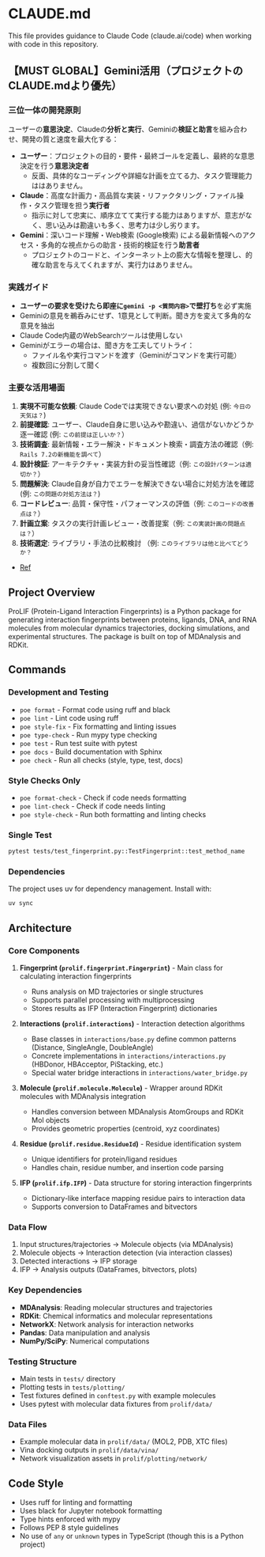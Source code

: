 # CLAUDE.md

This file provides guidance to Claude Code (claude.ai/code) when working with code in this repository.

## 【MUST GLOBAL】Gemini活用（プロジェクトのCLAUDE.mdより優先）

### 三位一体の開発原則
ユーザーの**意思決定**、Claudeの**分析と実行**、Geminiの**検証と助言**を組み合わせ、開発の質と速度を最大化する：
- **ユーザー**：プロジェクトの目的・要件・最終ゴールを定義し、最終的な意思決定を行う**意思決定者**
  - 反面、具体的なコーディングや詳細な計画を立てる力、タスク管理能力ははありません。
- **Claude**：高度な計画力・高品質な実装・リファクタリング・ファイル操作・タスク管理を担う**実行者**
  - 指示に対して忠実に、順序立てて実行する能力はありますが、意志がなく、思い込みは勘違いも多く、思考力は少し劣ります。
- **Gemini**：深いコード理解・Web検索 (Google検索) による最新情報へのアクセス・多角的な視点からの助言・技術的検証を行う**助言者**
  - プロジェクトのコードと、インターネット上の膨大な情報を整理し、的確な助言を与えてくれますが、実行力はありません。

### 実践ガイド
- **ユーザーの要求を受けたら即座に`gemini -p <質問内容>`で壁打ち**を必ず実施
- Geminiの意見を鵜呑みにせず、1意見として判断。聞き方を変えて多角的な意見を抽出
- Claude Code内蔵のWebSearchツールは使用しない
- Geminiがエラーの場合は、聞き方を工夫してリトライ：
  - ファイル名や実行コマンドを渡す（Geminiがコマンドを実行可能）
  - 複数回に分割して聞く

### 主要な活用場面
1. **実現不可能な依頼**: Claude Codeでは実現できない要求への対処 (例: `今日の天気は？`)
2. **前提確認**: ユーザー、Claude自身に思い込みや勘違い、過信がないかどうか逐一確認 (例: `この前提は正しいか？`）
3. **技術調査**: 最新情報・エラー解決・ドキュメント検索・調査方法の確認（例: `Rails 7.2の新機能を調べて`）
4. **設計検証**: アーキテクチャ・実装方針の妥当性確認（例: `この設計パターンは適切か？`）
5. **問題解決**: Claude自身が自力でエラーを解決できない場合に対処方法を確認 (例: `この問題の対処方法は？`)
6. **コードレビュー**: 品質・保守性・パフォーマンスの評価（例: `このコードの改善点は？`）
7. **計画立案**: タスクの実行計画レビュー・改善提案（例: `この実装計画の問題点は？`）
8. **技術選定**: ライブラリ・手法の比較検討 （例: `このライブラリは他と比べてどうか？`

* [Ref](https://zenn.dev/tksfjt1024/articles/5e88385bfb69fd)


## Project Overview

ProLIF (Protein-Ligand Interaction Fingerprints) is a Python package for generating interaction fingerprints between proteins, ligands, DNA, and RNA molecules from molecular dynamics trajectories, docking simulations, and experimental structures. The package is built on top of MDAnalysis and RDKit.

## Commands

### Development and Testing
- `poe format` - Format code using ruff and black
- `poe lint` - Lint code using ruff 
- `poe style-fix` - Fix formatting and linting issues
- `poe type-check` - Run mypy type checking
- `poe test` - Run test suite with pytest
- `poe docs` - Build documentation with Sphinx
- `poe check` - Run all checks (style, type, test, docs)

### Style Checks Only
- `poe format-check` - Check if code needs formatting
- `poe lint-check` - Check if code needs linting
- `poe style-check` - Run both formatting and linting checks

### Single Test
```bash
pytest tests/test_fingerprint.py::TestFingerprint::test_method_name
```

### Dependencies
The project uses uv for dependency management. Install with:
```bash
uv sync
```

## Architecture

### Core Components

1. **Fingerprint (`prolif.fingerprint.Fingerprint`)** - Main class for calculating interaction fingerprints
   - Runs analysis on MD trajectories or single structures
   - Supports parallel processing with multiprocessing
   - Stores results as IFP (Interaction Fingerprint) dictionaries

2. **Interactions (`prolif.interactions`)** - Interaction detection algorithms
   - Base classes in `interactions/base.py` define common patterns (Distance, SingleAngle, DoubleAngle)
   - Concrete implementations in `interactions/interactions.py` (HBDonor, HBAcceptor, PiStacking, etc.)
   - Special water bridge interactions in `interactions/water_bridge.py`

3. **Molecule (`prolif.molecule.Molecule`)** - Wrapper around RDKit molecules with MDAnalysis integration
   - Handles conversion between MDAnalysis AtomGroups and RDKit Mol objects
   - Provides geometric properties (centroid, xyz coordinates)

4. **Residue (`prolif.residue.ResidueId`)** - Residue identification system
   - Unique identifiers for protein/ligand residues
   - Handles chain, residue number, and insertion code parsing

5. **IFP (`prolif.ifp.IFP`)** - Data structure for storing interaction fingerprints
   - Dictionary-like interface mapping residue pairs to interaction data
   - Supports conversion to DataFrames and bitvectors

### Data Flow

1. Input structures/trajectories → Molecule objects (via MDAnalysis)
2. Molecule objects → Interaction detection (via interaction classes)
3. Detected interactions → IFP storage
4. IFP → Analysis outputs (DataFrames, bitvectors, plots)

### Key Dependencies

- **MDAnalysis**: Reading molecular structures and trajectories
- **RDKit**: Chemical informatics and molecular representations
- **NetworkX**: Network analysis for interaction networks
- **Pandas**: Data manipulation and analysis
- **NumPy/SciPy**: Numerical computations

### Testing Structure

- Main tests in `tests/` directory
- Plotting tests in `tests/plotting/`
- Test fixtures defined in `conftest.py` with example molecules
- Uses pytest with molecular data fixtures from `prolif/data/`

### Data Files

- Example molecular data in `prolif/data/` (MOL2, PDB, XTC files)
- Vina docking outputs in `prolif/data/vina/`
- Network visualization assets in `prolif/plotting/network/`

## Code Style

- Uses ruff for linting and formatting
- Uses black for Jupyter notebook formatting  
- Type hints enforced with mypy
- Follows PEP 8 style guidelines
- No use of `any` or `unknown` types in TypeScript (though this is a Python project)